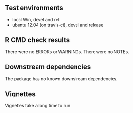 ## Test environments
* local Win, devel and rel
* ubuntu 12.04 (on travis-ci), devel and release


## R CMD check results
There were no ERRORs or WARNINGs. 
There were no NOTEs.


## Downstream dependencies
The package has no known downstream dependencies.

## Vignettes

Vignettes take a long time to run


